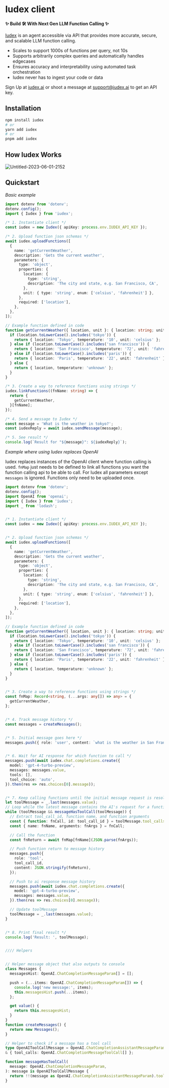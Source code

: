 # Iudex client

**✨ Build 🛠 With Next Gen LLM Function Calling ✨**

[Iudex](https://iudex.ai) is an agent accessible via API that provides more accurate, secure, and scalable LLM function calling.
- Scales to support 1000s of functions per query, not 10s
- Supports arbitrarily complex queries and automatically handles edgecases
- Ensures accuracy and interpretability using automated task orchestration
- Iudex never has to ingest your code or data

Sign Up at [iudex.ai](https://iudex.ai) or shoot a message at support@iudex.ai to get an API key.

## Installation

```bash
npm install iudex
# or
yarn add iudex
# or
pnpm add iudex
```

## How Iudex Works

![Untitled-2023-06-01-2152](https://github.com/iudexai/iudex-node-module/assets/2763712/4f384d6d-3845-422b-9891-f76810449cc9)


## Quickstart

*Basic example*

```typescript
import dotenv from 'dotenv';
dotenv.config();
import { Iudex } from 'iudex';

/* 1. Instantiate client */
const iudex = new Iudex({ apiKey: process.env.IUDEX_API_KEY });

/* 2. Upload function json schemas */
await iudex.uploadFunctions([
  {
    name: 'getCurrentWeather',
    description: 'Gets the current weather',
    parameters: {
      type: 'object',
      properties: {
        location: {
          type: 'string',
          description: 'The city and state, e.g. San Francisco, CA',
        },
        unit: { type: 'string', enum: ['celsius', 'fahrenheit'] },
      },
      required: ['location'],
    },
  },
]);

// Example function defined in code
function getCurrentWeather({ location, unit }: { location: string; unit: string }) {
  if (location.toLowerCase().includes('tokyo')) {
    return { location: 'Tokyo', temperature: '10', unit: 'celsius' };
  } else if (location.toLowerCase().includes('san francisco')) {
    return { location: 'San Francisco', temperature: '72', unit: 'fahrenheit' };
  } else if (location.toLowerCase().includes('paris')) {
    return { location: 'Paris', temperature: '22', unit: 'fahrenheit' };
  } else {
    return { location, temperature: 'unknown' };
  }
}

/* 3. Create a way to reference functions using strings */
iudex.linkFunctions((fnName: string) => {
  return {
    getCurrentWeather,
  }[fnName];
});

/* 4. Send a message to Iudex */
const message = 'What is the weather in tokyo?';
const iudexReply = await iudex.sendMessage(message);

/* 5. See result */
console.log(`Result for "${message}": ${iudexReply}`);
```

*Example where using Iudex replaces OpenAI*

Iudex replaces instances of the OpenAI client where function calling is used.
`fnMap` just needs to be defined to link all functions you want the function calling
api to be able to call. For Iudex all parameters except `messages` is ignored.
Functions only need to be uploaded once.

```typescript
import dotenv from 'dotenv';
dotenv.config();
import OpenAI from 'openai';
import { Iudex } from 'iudex';
import _ from 'lodash';


/* 1. Instantiate client */
const iudex = new Iudex({ apiKey: process.env.IUDEX_API_KEY });


/* 2. Upload function json schemas */
await iudex.uploadFunctions([
  {
    name: 'getCurrentWeather',
    description: 'Gets the current weather',
    parameters: {
      type: 'object',
      properties: {
        location: {
          type: 'string',
          description: 'The city and state, e.g. San Francisco, CA',
        },
        unit: { type: 'string', enum: ['celsius', 'fahrenheit'] },
      },
      required: ['location'],
    },
  },
]);

// Example function defined in code
function getCurrentWeather({ location, unit }: { location: string; unit: string }) {
  if (location.toLowerCase().includes('tokyo')) {
    return { location: 'Tokyo', temperature: '10', unit: 'celsius' };
  } else if (location.toLowerCase().includes('san francisco')) {
    return { location: 'San Francisco', temperature: '72', unit: 'fahrenheit' };
  } else if (location.toLowerCase().includes('paris')) {
    return { location: 'Paris', temperature: '22', unit: 'fahrenheit' };
  } else {
    return { location, temperature: 'unknown' };
  }
}


/* 3. Create a way to reference functions using strings */
const fnMap: Record<string, (...args: any[]) => any> = {
  getCurrentWeather,
};


/* 4. Track message history */
const messages = createMessages();


/* 5. Initial message goes here */
messages.push({ role: 'user', content: `what is the weather in San Francisco?` });


/* 6. Wait for AI response for which function to call */
messages.push(await iudex.chat.completions.create({
  model: 'gpt-4-turbo-preview',
  messages: messages.value,
  tools: [],
  tool_choice: 'auto',
}).then(res => res.choices[0].message));


/* 7. Keep calling functions until the initial message request is resolved */
let toolMessage = _.last(messages.value);
// Loop while the latest message contains the AI's request for a function to be called
while (toolMessage && messageHasToolCall(toolMessage)) {
  // Extract tool_call_id, function name, and function arguments
  const { function: fnCall, id: tool_call_id } = toolMessage.tool_calls[0];
  const { name: fnName, arguments: fnArgs } = fnCall;

  // Call the function
  const fnReturn = await fnMap[fnName](JSON.parse(fnArgs));

  // Push function return to message history
  messages.push({
    role: 'tool',
    tool_call_id,
    content: JSON.stringify(fnReturn),
  });

  // Push to ai response message history
  messages.push(await iudex.chat.completions.create({
    model: 'gpt-4-turbo-preview',
    messages: messages.value,
  }).then(res => res.choices[0].message));

  // Update toolMessage
  toolMessage = _.last(messages.value);
}


/* 8. Print final result */
console.log('Result: ', toolMessage);


//// Helpers


// Helper message object that also outputs to console
class Messages {
  messagesHist: OpenAI.ChatCompletionMessageParam[] = [];

  push = (...items: OpenAI.ChatCompletionMessageParam[]) => {
    console.log('new message:', items);
    this.messagesHist.push(...items);
  };

  get value() {
    return this.messagesHist;
  }
}
function createMessages() {
  return new Messages();
}

// Helper to check if a message has a tool call
type OpenAIToolCallMessage = OpenAI.ChatCompletionAssistantMessageParam
& { tool_calls: OpenAI.ChatCompletionMessageToolCall[] };

function messageHasToolCall(
  message: OpenAI.ChatCompletionMessageParam,
): message is OpenAIToolCallMessage {
  return !!(message as OpenAI.ChatCompletionAssistantMessageParam).tool_calls;
}
```
